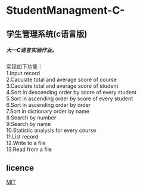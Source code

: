 # StudentManagment-C-
## 学生管理系统(c语言版)<br>
##### 大一C语言实验作业。<br>
实现如下功能：<br>
    1.Input record<br>
    2.Caculate total and average score of course<br>
    3.Caculate total and average score of student<br>
    4.Sort in descending order by score of every student<br>
    5.Sort in ascending order by score of every student<br>
    6.Sort in ascending order by order<br>
    7.Sort in dictionary order by name<br>
    8.Search by number<br>
    9.Search by name<br>
    10.Statistic analysis for every course<br>
    11.List record<br>
    12.Write to a file<br>
    13.Read from a file<br>
## licence
[MIT](/LICENCE)
